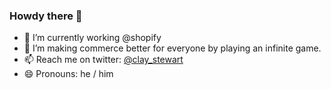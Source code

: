 ### Howdy there 👋

- 🔭 I’m currently working @shopify
- 🌱 I’m making commerce better for everyone by playing an infinite game.
- 📫 Reach me on twitter: [@clay_stewart](https://twitter.com/clay_stewart)
- 😄 Pronouns: he / him

<!--
**clamstew/clamstew** is a ✨ _special_ ✨ repository because its `README.md` (this file) appears on your GitHub profile.

Here are some ideas to get you started:


- 👯 I’m looking to collaborate on 
- 🤔 I’m looking for help with ...
- 💬 Ask me about ...


- ⚡ Fun fact: ...
-->
